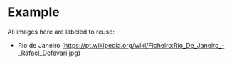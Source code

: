 # Example

All images here are labeled to reuse:

- Rio de Janeiro (https://pt.wikipedia.org/wiki/Ficheiro:Rio_De_Janeiro_-_Rafael_Defavari.jpg)
